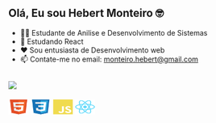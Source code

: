 ## Olá, Eu sou Hebert Monteiro 🤓

- 🧑‍🎓 Estudante de Anilise e Desenvolvimento de Sistemas
- 👀 Estudando React 
- ❤️ Sou entusiasta de Desenvolvimento web
- 📫 Contate-me no email: monteiro.hebert@gmail.com
##

<div>
  <img height="180em" src="https://github-readme-stats.vercel.app/api?username=hebertclesley&show_icons=true&theme=white&include_all_commits=true&count_private=true"/>
</div>

<div style="display: inline_block"><br>
  <img align="center" alt="Hebert-HTML" height="30" width="40" src="https://raw.githubusercontent.com/devicons/devicon/master/icons/html5/html5-original.svg">
  <img align="center" alt="Hebert-CSS" height="30" width="40" src="https://raw.githubusercontent.com/devicons/devicon/master/icons/css3/css3-original.svg">
  <img align="center" alt="Hebert-Js" height="30" width="40" src="https://raw.githubusercontent.com/devicons/devicon/master/icons/javascript/javascript-plain.svg">
  <img align="center" alt="Hebert-React" height="30" width="40" src="https://raw.githubusercontent.com/devicons/devicon/master/icons/react/react-original.svg">

</div>
  

